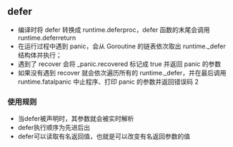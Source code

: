 ## defer
- 编译时将 defer 转换成 runtime.deferproc，defer 函数的末尾会调用 runtime.deferreturn
- 在运行过程中遇到 panic，会从 Goroutine 的链表依次取出 runtime._defer 结构体并执行；
- 遇到了 recover 会将 _panic.recovered 标记成 true 并返回 panic 的参数
- 如果没有遇到 recover 就会依次遍历所有的 runtime._defer，并在最后调用 runtime.fatalpanic 中止程序、打印 panic 的参数并返回错误码 2
### 使用规则
- 当defer被声明时，其参数就会被实时解析
- defer执行顺序为先进后出
- defer可以读取有名返回值，也就是可以改变有名返回参数的值